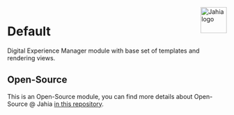 <a href="https://www.jahia.com/">
    <img src="https://www.jahia.com/modules/jahiacom-templates/images/jahia-3x.png" alt="Jahia logo" title="Jahia" align="right" height="60" />
</a>

Default
======================
Digital Experience Manager module with base set of templates and rendering views.

## Open-Source

This is an Open-Source module, you can find more details about Open-Source @ Jahia [in this repository](https://github.com/Jahia/open-source).
